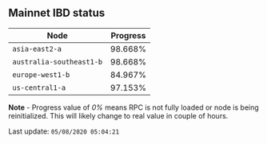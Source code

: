## **Mainnet** IBD status


Node | Progress
--- | ---
`asia-east2-a` | 98.668%
`australia-southeast1-b` | 98.668%
`europe-west1-b` | 84.967%
`us-central1-a` | 97.153%


**Note** - Progress value of *0%* means RPC is not fully loaded or node is being reinitialized. This will likely change to real value in couple of hours.


Last update: `05/08/2020 05:04:21`
